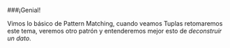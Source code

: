 ###¡Genial!

Vimos lo básico de Pattern Matching, cuando veamos Tuplas retomaremos este tema, veremos otro patrón y entenderemos mejor esto de _deconstruir un dato_.